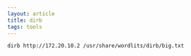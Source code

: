 ```yaml
---
layout: article
title: dirb
tags: tools 
---
```




```bash
dirb http://172.20.10.2 /usr/share/wordlits/dirb/big.txt
```